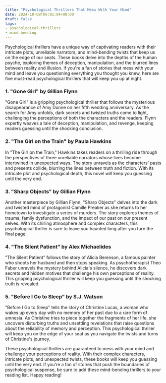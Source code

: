 ```yaml
---
title: "Psychological Thrillers That Mess With Your Mind"
date: 2024-10-08T00:01:04+00:00
draft: false
tags: 
- psychological-thrillers
- mind-bending
---
```


Psychological thrillers have a unique way of captivating readers with their intricate plots, unreliable narrators, and mind-bending twists that keep us on the edge of our seats. These books delve into the depths of the human psyche, exploring themes of deception, manipulation, and the blurred lines between reality and illusion. If you're a fan of stories that mess with your mind and leave you questioning everything you thought you knew, here are five must-read psychological thrillers that will keep you up at night.

### 1. "Gone Girl" by Gillian Flynn

"Gone Girl" is a gripping psychological thriller that follows the mysterious disappearance of Amy Dunne on her fifth wedding anniversary. As the search for Amy unfolds, dark secrets and twisted truths come to light, challenging the perceptions of both the characters and the readers. Flynn expertly weaves a tale of deception, manipulation, and revenge, keeping readers guessing until the shocking conclusion.

### 2. "The Girl on the Train" by Paula Hawkins

In "The Girl on the Train," Hawkins takes readers on a thrilling ride through the perspectives of three unreliable narrators whose lives become intertwined in unexpected ways. The story unravels as the characters' pasts and presents collide, blurring the lines between truth and fiction. With its intricate plot and psychological depth, this novel will keep you guessing until the very end.

### 3. "Sharp Objects" by Gillian Flynn

Another masterpiece by Gillian Flynn, "Sharp Objects" delves into the dark and twisted mind of protagonist Camille Preaker as she returns to her hometown to investigate a series of murders. The story explores themes of trauma, family dysfunction, and the impact of our past on our present selves. With its chilling atmosphere and complex characters, this psychological thriller is sure to leave you haunted long after you turn the final page.

### 4. "The Silent Patient" by Alex Michaelides

"The Silent Patient" follows the story of Alicia Berenson, a famous painter who shoots her husband and then stops speaking. As psychotherapist Theo Faber unravels the mystery behind Alicia's silence, he discovers dark secrets and hidden motives that challenge his own perceptions of reality. This gripping psychological thriller will keep you guessing until the shocking truth is revealed.

### 5. "Before I Go to Sleep" by S.J. Watson

"Before I Go to Sleep" tells the story of Christine Lucas, a woman who wakes up every day with no memory of her past due to a rare form of amnesia. As Christine tries to piece together the fragments of her life, she uncovers disturbing truths and unsettling revelations that raise questions about the reliability of memory and perception. This psychological thriller will keep you on the edge of your seat as you navigate the twists and turns of Christine's journey.

These psychological thrillers are guaranteed to mess with your mind and challenge your perceptions of reality. With their complex characters, intricate plots, and unexpected twists, these books will keep you guessing until the very end. If you're a fan of stories that push the boundaries of psychological suspense, be sure to add these mind-bending thrillers to your reading list. Happy reading!